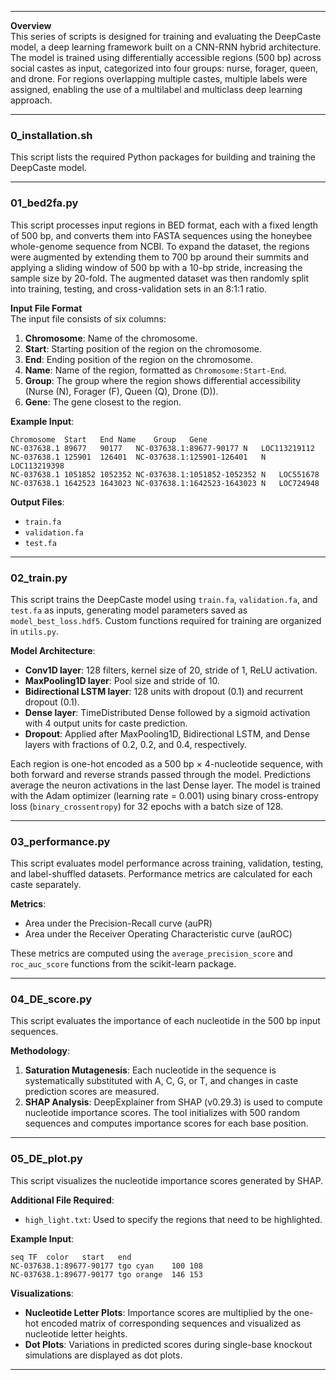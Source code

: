 

---

**Overview**  
This series of scripts is designed for training and evaluating the DeepCaste model, a deep learning framework built on a CNN-RNN hybrid architecture. The model is trained using differentially accessible regions (500 bp) across social castes as input, categorized into four groups: nurse, forager, queen, and drone. For regions overlapping multiple castes, multiple labels were assigned, enabling the use of a multilabel and multiclass deep learning approach.

---

### **0_installation.sh**  
This script lists the required Python packages for building and training the DeepCaste model.

---

### **01_bed2fa.py**  
This script processes input regions in BED format, each with a fixed length of 500 bp, and converts them into FASTA sequences using the honeybee whole-genome sequence from NCBI. To expand the dataset, the regions were augmented by extending them to 700 bp around their summits and applying a sliding window of 500 bp with a 10-bp stride, increasing the sample size by 20-fold. The augmented dataset was then randomly split into training, testing, and cross-validation sets in an 8:1:1 ratio.  

**Input File Format**  
The input file consists of six columns:  
1. **Chromosome**: Name of the chromosome.  
2. **Start**: Starting position of the region on the chromosome.  
3. **End**: Ending position of the region on the chromosome.  
4. **Name**: Name of the region, formatted as `Chromosome:Start-End`.  
5. **Group**: The group where the region shows differential accessibility (Nurse (N), Forager (F), Queen (Q), Drone (D)).  
6. **Gene**: The gene closest to the region.  

**Example Input**:  
```plaintext
Chromosome	Start	End	Name	Group	Gene
NC-037638.1	89677	90177	NC-037638.1:89677-90177	N	LOC113219112
NC-037638.1	125901	126401	NC-037638.1:125901-126401	N	LOC113219398
NC-037638.1	1051852	1052352	NC-037638.1:1051852-1052352	N	LOC551678
NC-037638.1	1642523	1643023	NC-037638.1:1642523-1643023	N	LOC724948
```  

**Output Files**:  
- `train.fa`  
- `validation.fa`  
- `test.fa`  

---

### **02_train.py**  
This script trains the DeepCaste model using `train.fa`, `validation.fa`, and `test.fa` as inputs, generating model parameters saved as `model_best_loss.hdf5`. Custom functions required for training are organized in `utils.py`.  

**Model Architecture**:  
- **Conv1D layer**: 128 filters, kernel size of 20, stride of 1, ReLU activation.  
- **MaxPooling1D layer**: Pool size and stride of 10.  
- **Bidirectional LSTM layer**: 128 units with dropout (0.1) and recurrent dropout (0.1).  
- **Dense layer**: TimeDistributed Dense followed by a sigmoid activation with 4 output units for caste prediction.  
- **Dropout**: Applied after MaxPooling1D, Bidirectional LSTM, and Dense layers with fractions of 0.2, 0.2, and 0.4, respectively.  

Each region is one-hot encoded as a 500 bp × 4-nucleotide sequence, with both forward and reverse strands passed through the model. Predictions average the neuron activations in the last Dense layer. The model is trained with the Adam optimizer (learning rate = 0.001) using binary cross-entropy loss (`binary_crossentropy`) for 32 epochs with a batch size of 128.

---

### **03_performance.py**  
This script evaluates model performance across training, validation, testing, and label-shuffled datasets. Performance metrics are calculated for each caste separately.  

**Metrics**:  
- Area under the Precision-Recall curve (auPR)  
- Area under the Receiver Operating Characteristic curve (auROC)  

These metrics are computed using the `average_precision_score` and `roc_auc_score` functions from the scikit-learn package.

---

### **04_DE_score.py**  
This script evaluates the importance of each nucleotide in the 500 bp input sequences.  

**Methodology**:  
1. **Saturation Mutagenesis**: Each nucleotide in the sequence is systematically substituted with A, C, G, or T, and changes in caste prediction scores are measured.  
2. **SHAP Analysis**: DeepExplainer from SHAP (v0.29.3) is used to compute nucleotide importance scores. The tool initializes with 500 random sequences and computes importance scores for each base position.

---

### **05_DE_plot.py**  
This script visualizes the nucleotide importance scores generated by SHAP.  


**Additional File Required**:  
- `high_light.txt`: Used to specify the regions that need to be highlighted.


**Example Input**:  
```plaintext
seq	TF	color	start	end
NC-037638.1:89677-90177	tgo	cyan	100	108
NC-037638.1:89677-90177	tgo	orange	146	153
```

**Visualizations**:  
- **Nucleotide Letter Plots**: Importance scores are multiplied by the one-hot encoded matrix of corresponding sequences and visualized as nucleotide letter heights.  
- **Dot Plots**: Variations in predicted scores during single-base knockout simulations are displayed as dot plots.

--- 
